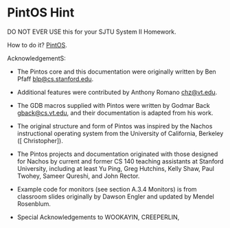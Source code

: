 PintOS Hint
==============

DO NOT EVER USE this for your SJTU System II Homework.

How to do it? [PintOS][pintos].

[pintos]: http://web.stanford.edu/class/cs140/projects/pintos/pintos.html

AcknowledgementS:

 - The Pintos core and this documentation were originally written by Ben Pfaff blp@cs.stanford.edu.

 - Additional features were contributed by Anthony Romano chz@vt.edu.

 - The GDB macros supplied with Pintos were written by Godmar Back gback@cs.vt.edu, and their documentation is adapted from his work.

 - The original structure and form of Pintos was inspired by the Nachos instructional operating system from the University of California, Berkeley ([ Christopher]).

 - The Pintos projects and documentation originated with those designed for Nachos by current and former CS 140 teaching assistants at Stanford University, including at least Yu Ping, Greg Hutchins, Kelly Shaw, Paul Twohey, Sameer Qureshi, and John Rector.

 - Example code for monitors (see section A.3.4 Monitors) is from classroom slides originally by Dawson Engler and updated by Mendel Rosenblum.
  
 - Special Acknowledgements to WOOKAYIN, CREEPERLIN, 
